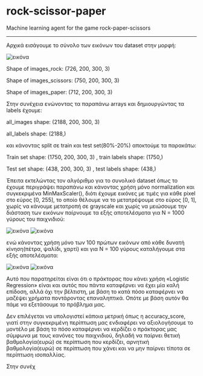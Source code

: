 # rock-scissor-paper
Machine learning agent for the game rock-paper-scissors

--------------------------------------------------------

Αρχικά εισάγουμε το σύνολο των εικόνων του dataset στην μορφή:

![εικόνα](https://github.com/aristospl/rock-scissor-paper/assets/157967279/6991258f-e470-4325-93b1-d05106b5fc6d)

Shape of images_rock: (726, 200, 300, 3)

Shape of images_scissors: (750, 200, 300, 3)

Shape of images_paper: (712, 200, 300, 3)

Στην συνέχεια ενώνοντας τα παραπάνω arrays και δημιουργώντας τα labels έχουμε:

all_images shape: (2188, 200, 300, 3)

all_labels shape: (2188,)

και κάνοντας split σε train και test set(80%-20%) αποκτούμε τα παρακάτω:

Train set shape: (1750, 200, 300, 3) , train labels shape: (1750,)

Test set shape: (438, 200, 300, 3) , test labels shape: (438,)

Έπειτα εκτελώντας τον αλγόριθμο για το συνολικό dataset όπως το έχουμε περιγράψει παραπάνω και κάνοντας χρήση μόνο normalization και συγκεκριμένα MinMaxScaler(), διότι έχουμε εικόνες με τιμές για κάθε pixel στο εύρος [0, 255], το οποίο θέλουμε να το μετατρέψουμε στο εύρος [0, 1], χωρίς να κάνουμε μετατροπή σε grayscale και χωρίς να μειώσουμε την διάσταση των εικόνων παίρνουμε τα εξής αποτελέσματα για Ν = 1000 γύρους του παιχνιδιού:

![εικόνα](https://github.com/aristospl/rock-scissor-paper/assets/157967279/b13b34ea-efa7-4fe1-a833-92ded0aff2d1)
![εικόνα](https://github.com/aristospl/rock-scissor-paper/assets/157967279/1bd025eb-f23e-4d12-9c1c-fdbdbd6cb2ea)

ενώ κάνοντας χρήση μόνο των 100 πρώτων εικόνων από κάθε δυνατή κίνηση(πέτρα, ψαλίδι, χαρτί) και για Ν = 100 γύρους καταλήγουμε στα εξής αποτελέσματα:

![εικόνα](https://github.com/aristospl/rock-scissor-paper/assets/157967279/abe801dd-513e-4b00-ae48-c31a556829dc)
![εικόνα](https://github.com/aristospl/rock-scissor-paper/assets/157967279/fcac87d6-3cbf-450e-b8b1-65338750505f)

Αυτό που παρατηρείται είναι ότι ο πράκτορας που κάνει χρήση «Logistic Regression» είναι και αυτός που πάντα καταφέρνει να έχει μία καλή επίδοση, αλλά όχι την βέλτιστη, με βάση το κατά πόσο καταφέρνει να μαζέψει χρήματα ποντάροντας επαναληπτικά. Οπότε με βάση αυτόν θα πάμε να εξετάσουμε το πρόβλημα μας.

Δεν επιλέγεται να υπολογιστεί κάποια μετρική όπως η accuracy_score, γιατί στην συγκεκριμένη περίπτωση μας ενδιαφέρει να αξιολογήσουμε το μοντέλο με βάση το πόσο καταφέρνει να κερδίζει ο πράκτορας μας σύμφωνα με τους κανόνες του παιχνιδιού, δηλαδή να παίρνει θετική βαθμολογία(ευρώ) σε περίπτωση που κερδίζει, αρνητική βαθμολογία(ευρώ) σε περίπτωση που χάνει και να μην παίρνει τίποτα σε περίπτωση ισοπαλλίας.

Στην συνέχ
















